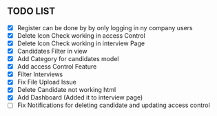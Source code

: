 ## TODO LIST

- [X] Register can be done by by only logging in ny company users
- [X] Delete Icon Check working in access Control
- [X] Delete Icon Check working in interview Page
- [x] Candidates Filter in view
- [x] Add Category for candidates model
- [X] Add access Control Feature
- [X] Filter Interviews
- [X] Fix File Upload Issue
- [X] Delete Candidate not working html
- [x] Add Dashboard (Added it to interview page)
- [ ] Fix Notifications for deleting candidate and updating access control